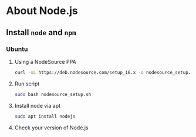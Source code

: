 # About Node.js

## Install `node` and `npm`

### Ubuntu

1. Using a NodeSource PPA

    ```bash
    curl -sL https://deb.nodesource.com/setup_16.x -o nodesource_setup.sh
    ```

2. Run script

    ```bash
    sudo bash nodesource_setup.sh
    ```

3. Install node via apt

    ```bash
    sudo apt install nodejs
    ```

4. Check your version of Node.js
